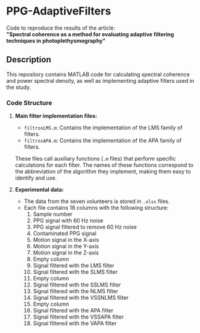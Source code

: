 # PPG-AdaptiveFilters
Code to reproduce the results of the article:  
**"Spectral coherence as a method for evaluating adaptive filtering techniques in photoplethysmography"**

## Description
This repository contains MATLAB code for calculating spectral coherence and power spectral density, as well as implementing adaptive filters used in the study.

### Code Structure
1. **Main filter implementation files:**
   - `filtrosLMS.m`: Contains the implementation of the LMS family of filters.
   - `filtrosAPA.m`: Contains the implementation of the APA family of filters.

   These files call auxiliary functions (`.m` files) that perform specific calculations for each filter. The names of these functions correspond to the abbreviation of the algorithm they implement, making them easy to identify and use.

2. **Experimental data:**
   - The data from the seven volunteers is stored in `.xlsx` files.
   - Each file contains 18 columns with the following structure:
     1. Sample number
     2. PPG signal with 60 Hz noise
     3. PPG signal filtered to remove 60 Hz noise
     4. Contaminated PPG signal
     5. Motion signal in the X-axis
     6. Motion signal in the Y-axis
     7. Motion signal in the Z-axis
     8. Empty column
     9. Signal filtered with the LMS filter
     10. Signal filtered with the SLMS filter
     11. Empty column
     12. Signal filtered with the SSLMS filter
     13. Signal filtered with the NLMS filter
     14. Signal filtered with the VSSNLMS filter
     15. Empty column
     16. Signal filtered with the APA filter
     17. Signal filtered with the VSSAPA filter
     18. Signal filtered with the VAPA filter
